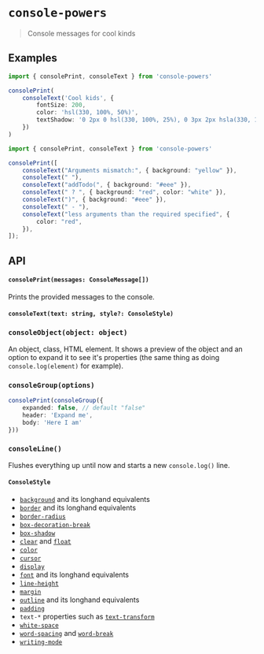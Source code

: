 # `console-powers`

> Console messages for cool kinds

<!--
[![Gzipped Size](https://img.shields.io/bundlephobia/minzip/{{data.name}})](https://bundlephobia.com/result?p={{data.name}})
[![Build Status](https://img.shields.io/github/actions/workflow/status/astoilkov/{{data.name}}/main.yml?branch=main)](https://github.com/astoilkov/{{data.name}}/actions/workflows/main.yml)


## Install

```bash
npm install {{data.name}}
```

## Why

## Usage

## API

## Alternatives

## Related

-->

## Examples

```ts
import { consolePrint, consoleText } from 'console-powers'

consolePrint(
    consoleText('Cool kids', {
        fontSize: 200,
    	color: 'hsl(330, 100%, 50%)',
    	textShadow: '0 2px 0 hsl(330, 100%, 25%), 0 3px 2px hsla(330, 100%, 15%, 0.5), /* next */ 0 3px 0 hsl(350, 100%, 50%), 0 5px 0 hsl(350, 100%, 25%), 0 6px 2px hsla(350, 100%, 15%, 0.5), /* next */ 0 6px 0 hsl(20, 100%, 50%), 0 8px 0 hsl(20, 100%, 25%), 0 9px 2px hsla(20, 100%, 15%, 0.5), /* next */ 0 9px 0 hsl(50, 100%, 50%), 0 11px 0 hsl(50, 100%, 25%), 0 12px 2px hsla(50, 100%, 15%, 0.5), /* next */ 0 12px 0 hsl(70, 100%, 50%), 0 14px 0 hsl(70, 100%, 25%), 0 15px 2px hsla(70, 100%, 15%, 0.5), /* next */ 0 15px 0 hsl(90, 100%, 50%), 0 17px 0 hsl(90, 100%, 25%), 0 17px 2px hsla(90, 100%, 15%, 0.5)',
    })
)
```

```ts
import { consolePrint, consoleText } from 'console-powers'

consolePrint([
    consoleText("Arguments mismatch:", { background: "yellow" }),
    consoleText(" "),
    consoleText("addTodo(", { background: "#eee" }),
    consoleText(" ? ", { background: "red", color: "white" }),
    consoleText(")", { background: "#eee" }),
    consoleText(" - "),
    consoleText("less arguments than the required specified", {
        color: "red",
    }),
]);
```

## API

#### `consolePrint(messages: ConsoleMessage[])`

Prints the provided messages to the console.

#### `consoleText(text: string, style?: ConsoleStyle)`

### `consoleObject(object: object)`

An object, class, HTML element. It shows a preview of the object and an option to expand it to see it's properties (the same thing as doing `console.log(element)` for example).

### `consoleGroup(options)`

```ts
consolePrint(consoleGroup({
    expanded: false, // default "false"
    header: 'Expand me',
    body: 'Here I am'
}))
```

### `consoleLine()`

Flushes everything up until now and starts a new `console.log()` line.

#### `ConsoleStyle`

- [`background`](https://developer.mozilla.org/en-US/docs/Web/CSS/background) and its longhand equivalents
- [`border`](https://developer.mozilla.org/en-US/docs/Web/CSS/border) and its longhand equivalents
- [`border-radius`](https://developer.mozilla.org/en-US/docs/Web/CSS/border-radius)
- [`box-decoration-break`](https://developer.mozilla.org/en-US/docs/Web/CSS/box-decoration-break)
- [`box-shadow`](https://developer.mozilla.org/en-US/docs/Web/CSS/box-shadow)
- [`clear`](https://developer.mozilla.org/en-US/docs/Web/CSS/clear) and [`float`](https://developer.mozilla.org/en-US/docs/Web/CSS/float)
- [`color`](https://developer.mozilla.org/en-US/docs/Web/CSS/color)
- [`cursor`](https://developer.mozilla.org/en-US/docs/Web/CSS/cursor)
- [`display`](https://developer.mozilla.org/en-US/docs/Web/CSS/display)
- [`font`](https://developer.mozilla.org/en-US/docs/Web/CSS/font) and its longhand equivalents
- [`line-height`](https://developer.mozilla.org/en-US/docs/Web/CSS/line-height)
- [`margin`](https://developer.mozilla.org/en-US/docs/Web/CSS/margin)
- [`outline`](https://developer.mozilla.org/en-US/docs/Web/CSS/outline) and its longhand equivalents
- [`padding`](https://developer.mozilla.org/en-US/docs/Web/CSS/padding)
- `text-*` properties such as [`text-transform`](https://developer.mozilla.org/en-US/docs/Web/CSS/text-transform)
- [`white-space`](https://developer.mozilla.org/en-US/docs/Web/CSS/white-space)
- [`word-spacing`](https://developer.mozilla.org/en-US/docs/Web/CSS/word-spacing) and [`word-break`](https://developer.mozilla.org/en-US/docs/Web/CSS/word-break)
- [`writing-mode`](https://developer.mozilla.org/en-US/docs/Web/CSS/writing-mode)
